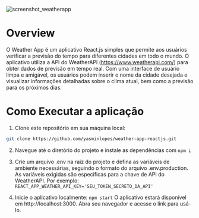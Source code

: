 ![screenshot_weatherapp](https://github.com/yasminlopes/weather-app-reactjs/assets/75736181/9e7969a7-0a03-45b2-9c47-e9c3f5b1d309)

# Overview
O Weather App é um aplicativo React.js simples que permite aos usuários verificar a previsão do tempo para diferentes cidades em todo o mundo. O aplicativo utiliza a API do WeatherAPI (https://www.weatherapi.com/) para obter dados de previsão em tempo real. Com uma interface de usuário limpa e amigável, os usuários podem inserir o nome da cidade desejada e visualizar informações detalhadas sobre o clima atual, bem como a previsão para os próximos dias.


# Como Executar a aplicação
1. Clone este repositório em sua máquina local:

```bash
git clone https://github.com/yasminlopes/weather-app-reactjs.git
```

2. Navegue até o diretório do projeto e instale as dependências com ```npm i ```

3. Crie um arquivo .env na raiz do projeto e defina as variáveis de ambiente necessárias, seguindo o formato do arquivo .env.production. As variáveis exigidas são específicas para a chave de API do WeatherAPI. Por exemplo:
```REACT_APP_WEATHER_API_KEY='SEU_TOKEN_SECRETO_DA_API'```

4. Inicie o aplicativo localmente: ```npm start```
O aplicativo estará disponível em http://localhost:3000. Abra seu navegador e acesse o link para usá-lo.
